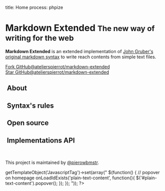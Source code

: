 title: Home
process: phpize

<div class="page-header">
  <h1>Markdown Extended <small>The new way of writing for the web</small></h1>
</div>

<div class="jumbotron home">

<p>
    <strong>Markdown Extended</strong> is an extended implementation of <a href="http://daringfireball.net/projects/markdown/" title="See it online">John Gruber's original markdown syntax</a> to write reach contents from simple text files.
    <i class="fa fa-info-circle" id="plain-text-content"
        data-container="body" data-toggle="popover" data-placement="bottom" data-trigger="hover"
        data-title="Markdown Extended plain text version of this content"
        data-content="**Markdown Extended** is an extended implementation of [John Gruber's original markdown syntax](http://daringfireball.net/projects/markdown/ 'See it online') to write reach contents from simple text files."></i>
</p>

<div class="row">
    <div class="col-xs-6 col-sm-4 col-sm-offset-2 col-md-3 col-md-offset-3">
        <a href="http://github.com/atelierspierrot/markdown-extended" class="github-button" data-type="fork" data-show-count="true"
        title="Markdown Extended forkers" id="github-frame-forkers">Fork GitHub@atelierspierrot/markdown-extended</a>
    </div>
    <div class="col-xs-6 col-sm-4 col-md-3">
        <a href="http://github.com/atelierspierrot/markdown-extended" class="github-button" data-type="watch" data-show-count="true" title="Markdown Extended watchers" id="github-frame-watchers">Star GitHub@atelierspierrot/markdown-extended</a>
    </div>
    <div class="hidden-xs col-sm-2 col-md-3"></div>
</div>

</div>

<div class="row">
    <div class="col-xs-12 col-md-6">
        <h2 class="nobefore"><i class="fa fa-quote-right"></i>&nbsp;About</h2>
        <?php _markdownify(file_get_contents(__DIR__.'/00-home/about.md')); ?>
    </div>
    <div class="col-xs-12 col-md-6">
        <h2 class="nobefore"><i class="fa fa-pencil-square-o"></i>&nbsp;Syntax's rules</h2>
        <?php _markdownify(file_get_contents(__DIR__.'/00-home/syntax.md')); ?>
    </div>
</div>

<div class="row">
    <div class="col-xs-12 col-md-6">
        <h2 class="nobefore"><i class="fa fa-users"></i>&nbsp;Open source</h2>
        <?php _markdownify(file_get_contents(__DIR__.'/00-home/open-source.md')); ?>
    </div>
    <div class="col-xs-12 col-md-6">
        <h2 class="nobefore"><i class="fa fa-cogs"></i>&nbsp;Implementations API</h2>
        <?php _markdownify(file_get_contents(__DIR__.'/00-home/api.md')); ?>
    </div>
</div>

<br class="clearfix">
<div class="well">
    <p>This project is maintained by <a href="https://github.com/pierowbmstr" title="github.com/pierowbmstr">@pierowbmstr</a>.</p>
</div>

<?php
$_template->getTemplateObject('JavascriptTag')->set(array("
$(function() { 
    // popover on homepage
    onLoadIdExists('plain-text-content', function(){
        $('#plain-text-content').popover();
    });
});
"));
?>
